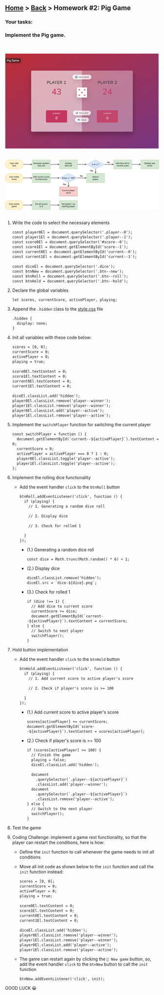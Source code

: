 ## [Home](../../../README.md) > [Back](../lesson.md) > Homework #2: Pig Game

### Your tasks:

### Implement the Pig game.

<br/><br/><img src="../execrise-3/img.png" width="512"/><br/>
<br/><br/><img src="../execrise-3/pig-game-flowchart.png"/><br/><br/>

1. Write the code to select the necessary elements

   ```
   const player0El = document.querySelector('.player--0');
   const player1El = document.querySelector('.player--1');
   const score0El = document.querySelector('#score--0');
   const score1El = document.getElementById('score--1');
   const current0El = document.getElementById('current--0');
   const current1El = document.getElementById('current--1');

   const diceEl = document.querySelector('.dice');
   const btnNew = document.querySelector('.btn--new');
   const btnRoll = document.querySelector('.btn--roll');
   const btnHold = document.querySelector('.btn--hold');
   ```

2. Declare the global variables

   ```
   let scores, currentScore, activePlayer, playing;
   ```

3. Append the `.hidden` class to the [style.css](style.css) file
   ```
   .hidden {
     display: none;
   }
   ```
4. Init all variables with these code below:

   ```
   scores = [0, 0];
   currentScore = 0;
   activePlayer = 0;
   playing = true;

   score0El.textContent = 0;
   score1El.textContent = 0;
   current0El.textContent = 0;
   current1El.textContent = 0;

   diceEl.classList.add('hidden');
   player0El.classList.remove('player--winner');
   player1El.classList.remove('player--winner');
   player0El.classList.add('player--active');
   player1El.classList.remove('player--active');
   ```

5. Implement the `switchPlayer` function for switching the current player
   ```
   const switchPlayer = function () {
     document.getElementById(`current--${activePlayer}`).textContent = 0;
     currentScore = 0;
     activePlayer = activePlayer === 0 ? 1 : 0;
     player0El.classList.toggle('player--active');
     player1El.classList.toggle('player--active');
   };
   ```
6. Implement the rolling dice functionality

   - Add the event handler `click` to the `btnRoll` button

     ```
     btnRoll.addEventListener('click', function () {
       if (playing) {
         // 1. Generating a random dice roll

         // 2. Display dice

         // 3. Check for rolled 1

       }
     });
     ```

     - (1.) Generating a random dice roll
       ```
       const dice = Math.trunc(Math.random() * 6) + 1;
       ```
     - (2.) Display dice
       ```
       diceEl.classList.remove('hidden');
       diceEl.src = `dice-${dice}.png`;
       ```
     - (3.) Check for rolled 1

       ```
       if (dice !== 1) {
         // Add dice to current score
         currentScore += dice;
         document.getElementById(`current--${activePlayer}`).textContent = currentScore;
       } else {
         // Switch to next player
         switchPlayer();
       }
       ```

7. Hold button implementation

   - Add the event handler `click` to the `btnHold` button

     ```
     btnHold.addEventListener('click', function () {
       if (playing) {
         // 1. Add current score to active player's score

         // 2. Check if player's score is >= 100

       }
     });
     ```

     - (1.) Add current score to active player's score
       ```
       scores[activePlayer] += currentScore;
       document.getElementById(`score--${activePlayer}`).textContent = scores[activePlayer];
       ```
     - (2.) Check if player's score is >= 100

       ```
       if (scores[activePlayer] >= 100) {
         // Finish the game
         playing = false;
         diceEl.classList.add('hidden');

         document
           .querySelector(`.player--${activePlayer}`)
           .classList.add('player--winner');
         document
           .querySelector(`.player--${activePlayer}`)
           .classList.remove('player--active');
       } else {
         // Switch to the next player
         switchPlayer();
       }
       ```

8. Test the game

9. Coding Challenge: implement a game rest functionality, so that the player can restart the conditions, here is how:

   - Define the `init` function to call whenever the game needs to init all conditions
   - Move all init code as shown below to the `init` function and call the `init` function instead:

     ```
     scores = [0, 0];
     currentScore = 0;
     activePlayer = 0;
     playing = true;

     score0El.textContent = 0;
     score1El.textContent = 0;
     current0El.textContent = 0;
     current1El.textContent = 0;

     diceEl.classList.add('hidden');
     player0El.classList.remove('player--winner');
     player1El.classList.remove('player--winner');
     player0El.classList.add('player--active');
     player1El.classList.remove('player--active');
     ```

   - The game can restart again by clicking the `🔄 New game` button, so, add the event handler `click` to the `btnNew` button to call the `init` function
     ```
     btnNew.addEventListener('click', init);
     ```

GOOD LUCK 😀
